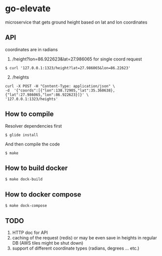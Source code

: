 # go-elevate
microservice that gets ground height based on lat and lon coordinates

## API

coordinates are in radians 

1. /height?lon=86.922623&lat=27.986065 for single coord request 
```
$ curl '127.0.0.1:1323/height?lat=27.986065&lon=86.22623'
```

2. /heights
```
curl -X POST -H "Content-Type: application/json" \
-d  '{"coords":[{"lon":138.72905,"lat":35.360638},{"lat":27.986065,"lon":86.922623}]}' \
'127.0.0.1:1323/heights'
```

## How to compile 

Resolver dependencies first

```
$ glide install
```

And then compile the code

``` 
$ make
```

## How to build docker 

```
$ make dock-build
```

## How to docker compose 

```
$ make dock-compose
``` 

## TODO

1. HTTP doc for API 
1. caching of the request (redis) or may be even save in heights in regular DB (AWS tiles might be shut down)
1. support of different coordinate types (radians, degrees ... etc.) 
